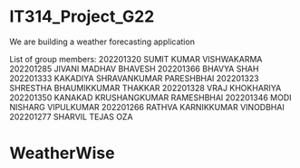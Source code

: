 # IT314_Project_G22
We are building a weather forecasting application

List of group members:
202201320 SUMIT KUMAR VISHWAKARMA
202201285 JIVANI MADHAV BHAVESH
202201366 BHAVYA SHAH
202201333 KAKADIYA SHRAVANKUMAR PARESHBHAI
202201323 SHRESTHA BHAUMIKKUMAR THAKKAR
202201328 VRAJ KHOKHARIYA
202201350 KANAKAD KRUSHANGKUMAR RAMESHBHAI
202201346 MODI NISHARG VIPULKUMAR
202201266 RATHVA KARNIKKUMAR VINODBHAI
202201277 SHARVIL TEJAS OZA
# WeatherWise

